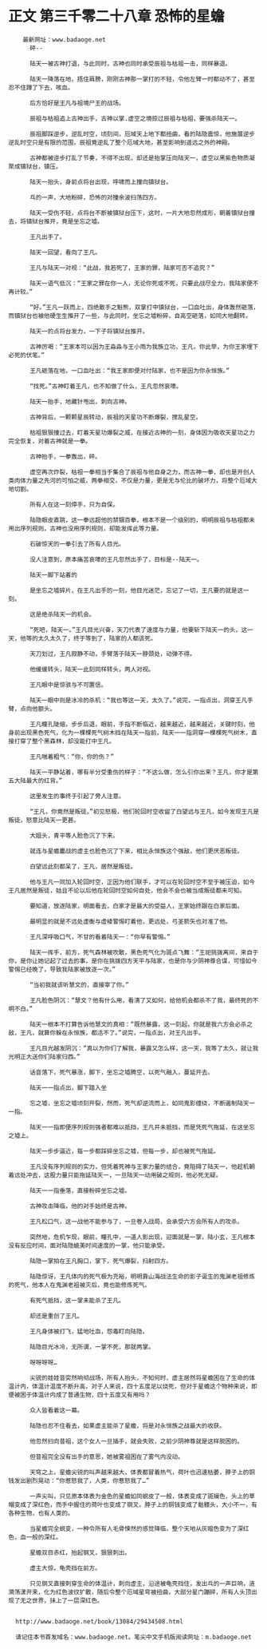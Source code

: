 # 正文 第三千零二十八章 恐怖的星蟾
        最新网址：www.badaoge.net
          砰--
      
          陆天一被古神打退，与此同时，古神也同时承受辰祖与枯祖一击，同样暴退。
      
          陆天一降落在地，捂住肩膀，刚刚古神那一掌打的不轻，令他左臂一时都动不了，甚至忍不住蹲了下去，咳血。
      
          后方恰好是王凡与祖境尸王的战场。
      
          辰祖与枯祖追上古神出手，古神以掌.虚空之境掠过辰祖与枯祖，要强杀陆天一。
      
          辰祖脚踩逆步，逆乱时空，顷刻间，厄域天上地下都扭曲，看的陆隐震惊，他施展逆步逆乱时空只是有限的范围，辰祖竟逆乱了整个厄域大地，甚至影响到遥远之外的神殿。
      
          古神都被逆步打乱了节奏，不得不出现，却还是抬掌压向陆天一，虚空以黑紫色物质凝聚成镇狱台，镇压。
      
          陆天一抬头，身前点将台出现，呼啸而上撞向镇狱台。
      
          乓的一声，大地粉碎，恐怖的对撞余波扫荡四方。
      
          陆天一受伤不轻，点将台不断被镇狱台压下，这时，一片大地忽然成形，朝着镇狱台撞去，将镇狱台推开，竟是坐忘之墟。
      
          王凡出手了。
      
          陆天一回望，看向了王凡。
      
          王凡与陆天一对视：“此战，我若死了，王家的罪，陆家可否不追究？”
      
          陆天一语气低沉：“王家之罪在你一人，无论你死或不死，只要此战尽全力，我陆家便不再计较。”
      
          “好。”王凡一跃而上，四绝散手之魁熊，双掌打中镇狱台，一口血吐出，身体轰然砸落，而镇狱台也被他硬生生推开了一些，与此同时，坐忘之墟粉碎，自高空砸落，如同大地翻转。
      
          陆天一的点将台发力，一下子将镇狱台推开。
      
          古神厉喝：“王家本可以因为王淼淼与王小雨为我族立功，王凡，你此举，为你王家埋下必死的伏笔。”
      
          王凡砸落在地，一口血吐出：“我王家即便对付陆家，也不是因为你永恒族。”
      
          “找死。”古神盯着王凡，也不知做了什么，王凡忽然哀嚎。
      
          陆天一抬手，地藏针甩出，刺向古神。
      
          古神背后，一颗颗星辰转动，辰祖的天星功不断爆裂，搅乱星空。
      
          枯祖狠狠撞过去，盯着天星功爆裂之威，在接近古神的一刻，身体因为吸收天星功之力完全恢复，对着古神就是一拳。
      
          古神抬手，一拳轰出，砰。
      
          虚空再次炸裂，枯祖一拳相当于集合了辰祖与他自身之力，而古神一拳，却也是开创人类肉体力量之先河的可怕之威，两拳相交，不仅是力量，更是无与伦比的破坏力，将整个厄域大地切割。
      
          所有人在这一刻停手，只为自保。
      
          陆隐眼皮直跳，这一拳远超他的禁锢百拳，根本不是一个级别的，明明辰祖与枯祖都未用出序列规则，古神也没用序列规则，却能发挥此等力量。
      
          石破惊天的一拳引去了所有人目光。
      
          没人注意到，原本痛苦哀嚎的王凡忽然出手了，目标是--陆天一。
      
          陆天一脚下站着的
      
          是坐忘之墟碎片，在王凡出手的一刻，他目光迷茫，忘记了一切，王凡要的就是这一刻。
      
          这是绝杀陆天一的机会。
      
          “死吧，陆天一。”王凡目光兴奋，天刀代表了速度与力量，他要斩下陆天一的头，这一天，他等的太久太久了，终于等到了，陆家的人都该死。
      
          天刀划过，王凡寂静不动，手臂落于陆天一脖颈处，动弹不得。
      
          他缓缓转头，陆天一此刻同样转头，两人对视。
      
          王凡眼中是惊骇与不可置信。
      
          陆天一眼中则是冰冷的杀机：“我也等这一天，太久了。”说完，一指点出，洞穿王凡手臂，点向他额头。
      
          王凡瞳孔陡缩，步步后退，眼前，手指不断临近，越来越近，越来越近，关键时刻，他身前出现黑色死气，化为一棵棵死气树木挡在陆天一指前，陆天一一指洞穿一棵棵死气树木，直接打穿了整个黑森林，却没能打中王凡。
      
          王凡喘着粗气：“你，你的伤？”
      
          陆天一平静站着，哪有半分受重伤的样子：“不这么做，怎么引你出来？王凡，你才是第五大陆最大的红背。”
      
          这里发生的事终于引起了旁人注意。
      
          “王凡，你竟然是叛徒。”初见怒极，他们轮回时空收留了白望远与王凡，如今发现王凡是叛徒，怒意比陆天一更甚。
      
          大姐头，青平等人脸色沉了下来。
      
          就连与星蟾鏖战的虚主也脸色沉了下来，相比永恒族这个强敌，他们更厌恶叛徒。
      
          白望远此刻都呆了，王凡，居然是叛徒。
      
          他与王凡一同加入轮回时空，正因为他们联手，才可以在轮回时空不至于被压迫，如今王凡居然是叛徒，姑且不论以后他在轮回时空如何自处，他会不会也被当成叛徒都未可知。
      
          要知道，放逐陆家，明面看去，白家才是最大的受益人，王家始终跟在白家后面。
      
          最明显的就是不远处虚衡与虚棱警惕盯着他，更远处，弓圣箭矢也对准了他。
      
          王凡深呼吸口气，不甘的看着陆天一：“你早有警惕。”
      
          陆天一挥手，前方，死气森林被吹散，黑色死气化为斑点飞舞：“王祀挑拨离间，来自于你，是你让她记起了过去的事，是你在挑拨四方天平与陆家，也是你与少阴神尊合谋，可惜如今警惕已经晚了，导致我陆家被放逐一次。”
      
          “当初我就该听慧文的，直接宰了你。”
      
          王凡脸色阴沉：“慧文？他有什么用，看清了又如何，给他机会都杀不了我，最终死的不明不白。”
      
          陆天一根本不打算告诉他慧文的真相：“既然暴露，这一刻起，你就是我六方会必杀之敌，王凡，就算你躲在永恒族，都活不了。”说完，一指点出，对王凡出手。
      
          王凡目光越发阴沉：“真以为你们了解我，暴露又怎么样，这一天，我等了太久，就让我光明正大送你们陆家归西。”
      
          话音落下，死气暴涨，脚下，坐忘之墟腾空，以死气融入，蔓延开去。
      
          陆天一一指点出，脚下踏入坐
      
          忘之墟，坐忘之墟顷刻开裂，然而，死气却逆流而上，如同鬼影缠绕，不断遏制陆天一一指。
      
          陆天一一指即便序列规则强者都难以抵挡，王凡并未抵挡，而是凭死气拖延，在这坐忘之墟上。
      
          陆天一步步逼近，每一步都踩碎坐忘之墟，但每一步，却也被死气拖延。
      
          王凡没有序列规则的实力，但凭着死神与王家力量的结合，竟阻碍了陆天一，他趁机朝着远处冲去，这股力量只能拖延陆天一，一旦陆天一动用破之规则，他必死无疑。
      
          陆天一一指垂落，直接粉碎坐忘之墟。
      
          古神攻击降临，他的对手始终是古神。
      
          王凡松口气，这一战他不能参与了，一旦卷入战局，会承受六方会所有人的攻杀。
      
          突然地，危机乍现，眼前，瞳孔中，一道人影出现，迎面就是一掌，陆小玄，王凡根本没有反应时间，面对陆隐媲美时间速度的一掌，他只能承受。
      
          陆隐一掌拍在王凡胸口，掌下，死气爆裂，扫射四方。
      
          陆隐惊讶，王凡体内的死气极为充裕，明明靠山海战法生命的影子诞生的鬼渊老祖修炼的死气，他本人在鬼渊老祖被灭后，竟也能修炼死气。
      
          有死气抵挡，这一掌未能杀了王凡。
      
          却还是重创了王凡。
      
          王凡身体被打飞，猛地吐血，怨毒盯向陆隐。
      
          陆隐目光冰冷，无所谓，一掌不死，那就两掌。
      
          呀呀呀呀…
      
          尖锐的娃娃音突然响彻战场，所有人抬头，不知何时，虚主居然将星蟾困在了生命的体温计内，体温计温度不断升高，对于人来说，四十五度足以烧死，但对于星蟾这个物种来说，即便被困于体温计内成了普通生物，四十五度又有用吗？
      
          众人皆看着这一幕。
      
          陆隐也忍不住看去，如果虚主能杀了星蟾，将是对永恒族之战最大的收获。
      
          他忽然扫向昔祖，这个女人一旦插手，就会失败，之前少阴神尊就是这样脱困的。
      
          但昔祖完全没有出手的意思，她被雾祖困在了雾气内没动。
      
          天穹之上，星蟾尖锐的叫声越来越大，体表都冒着热气，荷叶也迅速枯萎，脖子上的铜钱发出剧烈晃动：“你惹怒我了，人类，你惹怒我了…”
      
          一声尖叫，只见原本体表为金色的星蟾如同蜕皮了一般，体表变成了斑斓色，头上的草帽变成了深红色，而手中握住的荷叶也变成了钢叉，脖子上的铜钱变成了骷髅头，大小不一，有各种生物，也有人类的。
      
          当星蟾完全蜕变，一种令所有人毛骨悚然的感觉降临，整个天地从灰暗色变为了深红色，血一般的深红。
      
          星蟾双目赤红，抬起钢叉，狠狠刺出。
      
          虚主大惊，龟壳挡在前方。
      
          只见钢叉直接刺穿生命的体温计，刺向虚主，沿途被龟壳挡住，发出乓的一声巨响，涟漪荡漾开来，化为红色波纹扩散，随后令整个厄域星穹被扭曲，大部分星门蹦碎，所有人头顶出现了无之世界，抹上了一层深红色。
      
      
      http://www.badaoge.net/book/13084/29434508.html
      
      请记住本书首发域名：www.badaoge.net。笔尖中文手机版阅读网址：m.badaoge.net